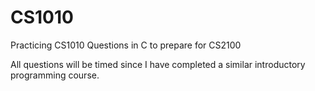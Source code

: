 # CS1010
Practicing CS1010 Questions in C to prepare for CS2100

All questions will be timed since I have completed a similar introductory programming course.
